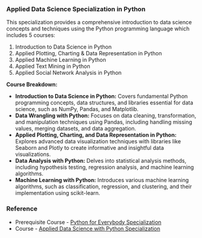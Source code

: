 ### Applied Data Science Specialization in Python 

This specialization provides a comprehensive introduction to data science concepts and techniques using the Python programming language which includes 5 courses:
1) Introduction to Data Science in Python
2) Applied Plotting, Charting & Data Representation in Python
3) Applied Machine Learning in Python
4) Applied Text Mining in Python
5) Applied Social Network Analysis in Python

**Course Breakdown:**

* **Introduction to Data Science in Python:** Covers fundamental Python programming concepts, data structures, and libraries essential for data science, such as NumPy, Pandas, and Matplotlib.
* **Data Wrangling with Python:** Focuses on data cleaning, transformation, and manipulation techniques using Pandas, including handling missing values, merging datasets, and data aggregation.
* **Applied Plotting, Charting, and Data Representation in Python:** Explores advanced data visualization techniques with libraries like Seaborn and Plotly to create informative and insightful data visualizations.
* **Data Analysis with Python:** Delves into statistical analysis methods, including hypothesis testing, regression analysis, and machine learning algorithms.
* **Machine Learning with Python:** Introduces various machine learning algorithms, such as classification, regression, and clustering, and their implementation using scikit-learn.


### Reference
* Prerequisite Course - [Python for Everybody Specialization
](https://www.coursera.org/specializations/python)
* Course - [Applied Data Science with Python Specialization](https://www.coursera.org/specializations/data-science-python)
